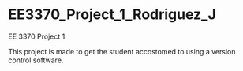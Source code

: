 # EE3370_Project_1_Rodriguez_J
EE 3370 Project 1


This project is made to get the student accostomed to using a version control software.